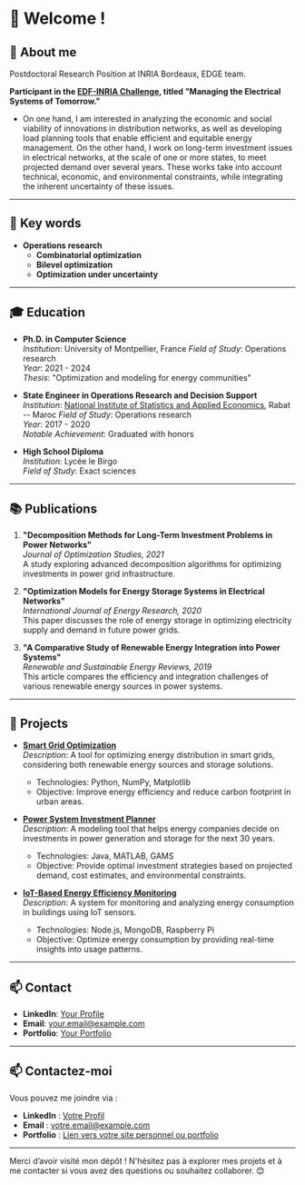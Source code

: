 # 👋 Welcome !

## 🎯 About me
Postdoctoral Research Position at INRIA Bordeaux, EDGE team.

**Participant in the [EDF-INRIA Challenge](https://www.inria.fr/fr/inria-edf), titled "Managing the Electrical Systems of Tomorrow."**

- On one hand, I am interested in analyzing the economic and social viability of innovations in distribution networks, as well as developing load planning tools that enable efficient and equitable energy management. On the other hand, I work on long-term investment issues in electrical networks, at the scale of one or more states, to meet projected demand over several years. These works take into account technical, economic, and environmental constraints, while integrating the inherent uncertainty of these issues.
---

## 🌱 Key words
- **Operations research** 
  - **Combinatorial optimization** 
  - **Bilevel optimization**
  - **Optimization under uncertainty** 


---
## 🎓 Education

- **Ph.D. in Computer Science**  
  _Institution_: University of Montpellier, France
  _Field of Study_: Operations research  
  _Year_: 2021 - 2024  
  _Thesis_: "Optimization and modeling for energy communities"

- **State Engineer in Operations Research and Decision Support**  
  _Institution_: [National Institute of Statistics and Applied Economics](https://insea.ac.ma/), Rabat -- Maroc
  _Field of Study_: Operations research  
  _Year_: 2017 - 2020  
  _Notable Achievement_: Graduated with honors

- **High School Diploma**  
  _Institution_: Lycée le Birgo  
  _Field of Study_: Exact sciences  

---

## 📚 Publications

1. **"Decomposition Methods for Long-Term Investment Problems in Power Networks"**  
   _Journal of Optimization Studies, 2021_  
   A study exploring advanced decomposition algorithms for optimizing investments in power grid infrastructure.

2. **"Optimization Models for Energy Storage Systems in Electrical Networks"**  
   _International Journal of Energy Research, 2020_  
   This paper discusses the role of energy storage in optimizing electricity supply and demand in future power grids.

3. **"A Comparative Study of Renewable Energy Integration into Power Systems"**  
   _Renewable and Sustainable Energy Reviews, 2019_  
   This article compares the efficiency and integration challenges of various renewable energy sources in power systems.

---

## 🌟 Projects

- **[Smart Grid Optimization](https://github.com/yourusername/smart-grid-optimization)**  
  _Description_: A tool for optimizing energy distribution in smart grids, considering both renewable energy sources and storage solutions.
  - Technologies: Python, NumPy, Matplotlib
  - Objective: Improve energy efficiency and reduce carbon footprint in urban areas.

- **[Power System Investment Planner](https://github.com/yourusername/power-system-investment-planner)**  
  _Description_: A modeling tool that helps energy companies decide on investments in power generation and storage for the next 30 years.
  - Technologies: Java, MATLAB, GAMS
  - Objective: Provide optimal investment strategies based on projected demand, cost estimates, and environmental constraints.

- **[IoT-Based Energy Efficiency Monitoring](https://github.com/yourusername/iot-energy-efficiency)**  
  _Description_: A system for monitoring and analyzing energy consumption in buildings using IoT sensors.
  - Technologies: Node.js, MongoDB, Raspberry Pi
  - Objective: Optimize energy consumption by providing real-time insights into usage patterns.

---

## 📫 Contact

- **LinkedIn**: [Your Profile](https://linkedin.com/in/yourprofile)
- **Email**: [your.email@example.com](mailto:your.email@example.com)
- **Portfolio**: [Your Portfolio](https://your-portfolio.com)

---

## 📫 Contactez-moi
Vous pouvez me joindre via :
- **LinkedIn** : [Votre Profil](https://linkedin.com/in/votreprofil)
- **Email** : [votre.email@example.com](mailto:votre.email@example.com)
- **Portfolio** : [Lien vers votre site personnel ou portfolio](https://votre-portfolio.com)

---

Merci d’avoir visité mon dépôt ! N'hésitez pas à explorer mes projets et à me contacter si vous avez des questions ou souhaitez collaborer. 😊
